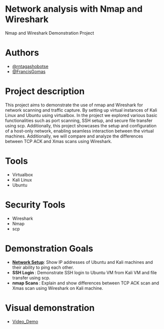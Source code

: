 # Network analysis with Nmap and Wireshark
Nmap and Wireshark Demonstration Project
# Authors
- [@rntagashobotse](https://www.github.com/RNtag12)
- [@FrancisGomas](https://www.github.com/francisgomas)
  
# Project description
This project aims to demonstrate the use of nmap and Wireshark for network scanning and traffic capture. By setting up virtual instances of Kali Linux and Ubuntu using virtualbox. In the project we explored various basic functionalities such as port scanning, SSH setup, and secure file transfer using scp. Additionally, this project showcases the setup and configuration of a host-only network, enabling seamless interaction between the virtual machines. Additionally, we will compare and analyze the differences between TCP ACK and Xmas scans using Wireshark. 
# Tools
- Virtualbox
- Kali Linux
- Ubuntu
  
# Security Tools
- Wireshark 
- Nmap
- scp
# Demonstration Goals
- <b><u>Network Setup</u></b>: Show IP addresses of Ubuntu and Kali machines and their ability to ping each other.
- <b>SSH Login </b>: Demonstrate SSH login to Ubuntu VM from Kali VM and file transfer using scp.
- <b>nmap Scans </b>: Explain and show differences between TCP ACK scan and Xmas scan using Wireshark on Kali machine.
  
 # Visual demonstration
 - [Video_Demo](https://github.com/RNtag12/networkanalysis/blob/main/Week1_video_demo.zip)

